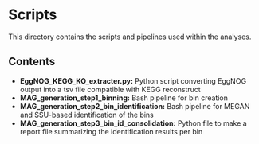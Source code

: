 # Scripts
 This directory contains the scripts and pipelines used within the analyses.

 ## Contents
  - **EggNOG_KEGG_KO_extracter.py:** Python script converting EggNOG output into a tsv file compatible with KEGG reconstruct
  - **MAG_generation_step1_binning:** Bash pipeline for bin creation
  - **MAG_generation_step2_bin_identification:** Bash pipeline for MEGAN and SSU-based identification of the bins
  - **MAG_generation_step3_bin_id_consolidation:** Python file to make a report file summarizing the identification results per bin
